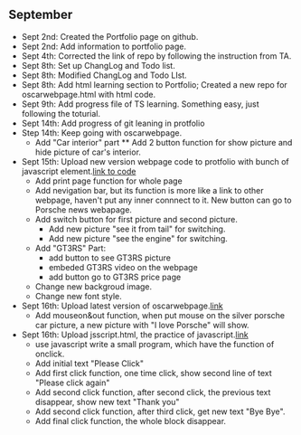 ## September
* Sept 2nd: Created the Portfolio page on github.
* Sept 2nd: Add information to portfolio page.
* Sept 4th: Corrected the link of repo by following the instruction from TA.
* Sept 8th: Set up ChangLog and Todo list.
* Sept 8th: Modified ChangLog and Todo LIst.
* Sept 8th: Add html learning section to Portfolio; Created a new repo for oscarwebpage.html with html code.
* Sept 9th: Add progress file of TS learning. Something easy, just following the toturial.
* Sept 14th: Add progress of git leaning in protfolio
* Step 14th: Keep going with oscarwebpage.
  * Add "Car interior" part
    ** Add 2 button function for show picture and hide picture of car's interior.
* Sept 15th: Upload new version webpage code to protfolio with bunch of javascript element.[link to code](https://github.com/oscarwyx/oscarwyx.github.io/blob/main/oscarwebpage.html)
  * Add print page function for whole page
  * Add nevigation bar, but its function is more like a link to other webpage, haven't put any inner connnect to it. New button can go to Porsche news webapage.
  * Add switch button for first picture and second picture.
    * Add new picture "see it from tail" for switching.
    * Add new picture "see the engine" for switching.
  * Add "GT3RS" Part: 
    * add button to see GT3RS picture
    * embeded GT3RS video on the webpage 
    * add button go to GT3RS price page
  * Change new backgroud image.
  * Change new font style.
* Sept 16th: Upload latest version of oscarwebpage.[link](https://oscarwyx.github.io/oscarwebpage.html)
  * Add mouseon&out function, when put mouse on the silver porsche car picture, a new picture with "I love Porsche" will show.
* Sept 16th: Upload jsscript.html, the practice of javascript.[link](https://oscarwyx.github.io/jspractice.html)
  * use javascript write a small program, which have the function of onclick. 
  * Add initial text "Please Click"
  * Add first click function, one time click, show second line of text "Please click again"
  * Add second click function, after second click, the previous text disappear, show new text "Thank you"
  * Add second click function, after third click, get new text "Bye Bye".
  * Add final click function, the whole block disappear.
